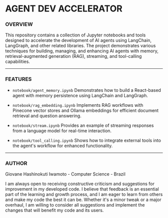 # AGENT DEV ACCELERATOR

### **OVERVIEW**

This repository contains a collection of Jupyter notebooks and tools designed to accelerate the development of AI agents using LangChain, LangGraph, and other related libraries. The project demonstrates various techniques for building, managing, and enhancing AI agents with memory, retrieval-augmented generation (RAG), streaming, and tool-calling capabilities.

---

### **FEATURES**

- `notebook/agent_memory.ipynb` Demonstrates how to build a React-based agent with memory persistence using LangChain and LangGraph.

- `notebook/rag_embedding.ipynb` Implements RAG workflows with Pinecone vector stores and Ollama embeddings for efficient document retrieval and question answering.

- `notebook/stream.ipynb` Provides an example of streaming responses from a language model for real-time interaction.

- `notebook/tool_calling.ipynb` Shows how to integrate external tools into the agent's workflow for enhanced functionality.

---

### **AUTHOR**

Giovane Hashinokuti Iwamoto - Computer Science - Brazil

I am always open to receiving constructive criticism and suggestions for improvement in my developed code. I believe that feedback is an essential part of the learning and growth process, and I am eager to learn from others and make my code the best it can be. Whether it's a minor tweak or a major overhaul, I am willing to consider all suggestions and implement the changes that will benefit my code and its users.